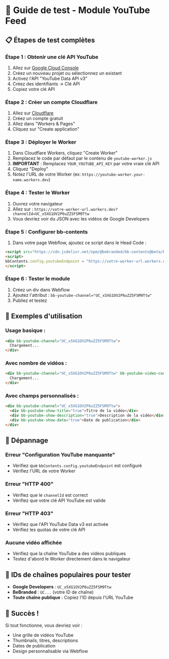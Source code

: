 # 🎥 Guide de test - Module YouTube Feed

## 📋 Étapes de test complètes

### **Étape 1 : Obtenir une clé API YouTube**
1. Allez sur [Google Cloud Console](https://console.cloud.google.com/)
2. Créez un nouveau projet ou sélectionnez un existant
3. Activez l'API "YouTube Data API v3"
4. Créez des identifiants → Clé API
5. Copiez votre clé API

### **Étape 2 : Créer un compte Cloudflare**
1. Allez sur [Cloudflare](https://dash.cloudflare.com/)
2. Créez un compte gratuit
3. Allez dans "Workers & Pages"
4. Cliquez sur "Create application"

### **Étape 3 : Déployer le Worker**
1. Dans Cloudflare Workers, cliquez "Create Worker"
2. Remplacez le code par défaut par le contenu de `youtube-worker.js`
3. **IMPORTANT** : Remplacez `YOUR_YOUTUBE_API_KEY` par votre vraie clé API
4. Cliquez "Deploy"
5. Notez l'URL de votre Worker (ex: `https://youtube-worker.your-name.workers.dev`)

### **Étape 4 : Tester le Worker**
1. Ouvrez votre navigateur
2. Allez sur : `https://votre-worker-url.workers.dev?channelId=UC_x5XG1OV2P6uZZ5FSM9Ttw`
3. Vous devriez voir du JSON avec les vidéos de Google Developers

### **Étape 5 : Configurer bb-contents**
1. Dans votre page Webflow, ajoutez ce script dans le Head Code :
```html
<script src="https://cdn.jsdelivr.net/npm/@bebranded/bb-contents@beta/bb-contents.js"></script>
<script>
bbContents.config.youtubeEndpoint = "https://votre-worker-url.workers.dev";
</script>
```

### **Étape 6 : Tester le module**
1. Créez un div dans Webflow
2. Ajoutez l'attribut : `bb-youtube-channel="UC_x5XG1OV2P6uZZ5FSM9Ttw"`
3. Publiez et testez

## 🎯 Exemples d'utilisation

### **Usage basique :**
```html
<div bb-youtube-channel="UC_x5XG1OV2P6uZZ5FSM9Ttw">
  Chargement...
</div>
```

### **Avec nombre de vidéos :**
```html
<div bb-youtube-channel="UC_x5XG1OV2P6uZZ5FSM9Ttw" bb-youtube-video-count="6">
  Chargement...
</div>
```

### **Avec champs personnalisés :**
```html
<div bb-youtube-channel="UC_x5XG1OV2P6uZZ5FSM9Ttw">
  <div bb-youtube-show-title="true">Titre de la vidéo</div>
  <div bb-youtube-show-description="true">Description de la vidéo</div>
  <div bb-youtube-show-date="true">Date de publication</div>
</div>
```

## 🔧 Dépannage

### **Erreur "Configuration YouTube manquante"**
- Vérifiez que `bbContents.config.youtubeEndpoint` est configuré
- Vérifiez l'URL de votre Worker

### **Erreur "HTTP 400"**
- Vérifiez que le `channelId` est correct
- Vérifiez que votre clé API YouTube est valide

### **Erreur "HTTP 403"**
- Vérifiez que l'API YouTube Data v3 est activée
- Vérifiez les quotas de votre clé API

### **Aucune vidéo affichée**
- Vérifiez que la chaîne YouTube a des vidéos publiques
- Testez d'abord le Worker directement dans le navigateur

## 📝 IDs de chaînes populaires pour tester

- **Google Developers** : `UC_x5XG1OV2P6uZZ5FSM9Ttw`
- **BeBranded** : `UC...` (votre ID de chaîne)
- **Toute chaîne publique** : Copiez l'ID depuis l'URL YouTube

## 🎉 Succès !

Si tout fonctionne, vous devriez voir :
- Une grille de vidéos YouTube
- Thumbnails, titres, descriptions
- Dates de publication
- Design personnalisable via Webflow
